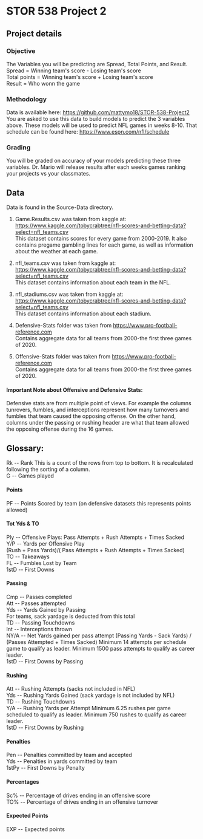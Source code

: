 STOR 538 Project 2
==================

Project details
---------------

### Objective
The Variables you will be predicting are Spread, Total Points, and Result. <br />
Spread = Winning team's score - Losing team's score <br />
Total points = Winning team's score + Losing team's score <br />
Result = Who wonn the game

### Methodology
Data is available here: https://github.com/mattymo18/STOR-538-Project2 <br />
You are asked to use this data to build models to predict the 3 variables above. These models will be used to predict NFL games in weeks 8-10. That schedule can be found here: https://www.espn.com/nfl/schedule <br />

### Grading 
You will be graded on accuracy of your models predicting these three variables. Dr. Mario will release results after each weeks games ranking your projects vs your classmates. 


Data
----
Data is found in the Source-Data directory. 

1. Game.Results.csv was taken from kaggle at: https://www.kaggle.com/tobycrabtree/nfl-scores-and-betting-data?select=nfl_teams.csv <br />
This dataset contains scores for every game from 2000-2019. It also contains pregame gambling lines for each game, as well as information about the weather at each game. 

2. nfl_teams.csv was taken from kaggle at:
https://www.kaggle.com/tobycrabtree/nfl-scores-and-betting-data?select=nfl_teams.csv <br />
This dataset contains information about each team in the NFL. 

3. nfl_stadiums.csv was taken from kaggle at:
https://www.kaggle.com/tobycrabtree/nfl-scores-and-betting-data?select=nfl_teams.csv <br />
This dataset contains information about each stadium. 

4. Defensive-Stats folder was taken from https://www.pro-football-reference.com <br />
Contains aggregate data for all teams from 2000-the first three games of 2020. 

5. Offensive-Stats folder was taken from https://www.pro-football-reference.com <br />
Contains aggregate data for all teams from 2000-the first three games of 2020. 

#### Important Note about Offensive and Defensive Stats:
Defensive stats are from multiple point of views. For example the columns tunrovers, fumbles, and interceptions represent how many turnovers and fumbles that team caused the opposing offense. On the other hand, columns under the passing or rushing header are what that team allowed the opposing offense during the 16 games.

Glossary:
---------
Rk -- Rank
This is a count of the rows from top to bottom.
It is recalculated following the sorting of a column.<br />
G -- Games played
#### Points
PF -- Points Scored by team (on defensive datasets this represents points allowed)<br />
#### Tot Yds & TO
Ply -- Offensive Plays: Pass Attempts + Rush Attempts + Times Sacked<br />
Y/P -- Yards per Offensive Play<br />
(Rush + Pass Yards)/( Pass Attempts + Rush Attempts + Times Sacked)<br />
TO -- Takeaways<br />
FL -- Fumbles Lost by Team<br />
1stD -- First Downs<br />
#### Passing
Cmp -- Passes completed<br />
Att -- Passes attempted<br />
Yds -- Yards Gained by Passing<br />
For teams, sack yardage is deducted from this total<br />
TD -- Passing Touchdowns<br />
Int -- Interceptions thrown<br />
NY/A -- Net Yards gained per pass attempt
(Passing Yards - Sack Yards) / (Passes Attempted + Times Sacked)
Minimum 14 attempts per schedule game to qualify as leader.
Minimum 1500 pass attempts to qualify as career leader.<br />
1stD -- First Downs by Passing<br />
#### Rushing
Att -- Rushing Attempts (sacks not included in NFL)<br />
Yds -- Rushing Yards Gained (sack yardage is not included by NFL)<br />
TD -- Rushing Touchdowns<br />
Y/A -- Rushing Yards per Attempt
Minimum 6.25 rushes per game scheduled to qualify as leader.
Minimum 750 rushes to qualify as career leader.<br />
1stD -- First Downs by Rushing
#### Penalties
Pen -- Penalties committed by team and accepted<br />
Yds -- Penalties in yards committed by team<br />
1stPy -- First Downs by Penalty<br />
#### Percentages
Sc% -- Percentage of drives ending in an offensive score<br />
TO% -- Percentage of drives ending in an offensive turnover<br />
#### Expected Points
EXP -- Expected points